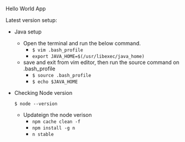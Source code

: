 Hello World App


Latest version setup:
- Java setup
  - Open the terminal and run the below command.
    - `$ vim .bash_profile`
    - `export JAVA_HOME=$(/usr/libexec/java_home)`
  - save and exit from vim editor, then run the source command on .bash_profile
    - `$ source .bash_profile`
    - `$ echo $JAVA_HOME`

- Checking Node version
    
    `$ node --version`
  - Updateign the node verison
     - `npm cache clean -f`
     - `npm install -g n`
     - `n stable`